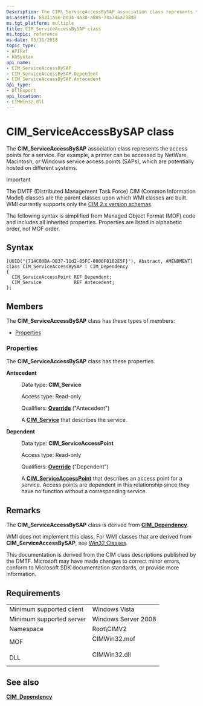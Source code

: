 ```yaml
---
Description: The CIM\_ServiceAccessBySAP association class represents the access points for a service. For example, a printer can be accessed by NetWare, Macintosh, or Windows service access points (SAPs), which are potentially hosted on different systems.
ms.assetid: 68311a56-b034-4a30-a885-74a745a738d8
ms.tgt_platform: multiple
title: CIM_ServiceAccessBySAP class
ms.topic: reference
ms.date: 05/31/2018
topic_type: 
- APIRef
- kbSyntax
api_name: 
- CIM_ServiceAccessBySAP
- CIM_ServiceAccessBySAP.Dependent
- CIM_ServiceAccessBySAP.Antecedent
api_type: 
- DllExport
api_location: 
- CIMWin32.dll
---
```


# CIM\_ServiceAccessBySAP class

The **CIM\_ServiceAccessBySAP** association class represents the access points for a service. For example, a printer can be accessed by NetWare, Macintosh, or Windows service access points (SAPs), which are potentially hosted on different systems.

> [!IMPORTANT]
> The DMTF (Distributed Management Task Force) CIM (Common Information Model) classes are the parent classes upon which WMI classes are built. WMI currently supports only the [CIM 2.x version schemas](https://dmtf.org/standards/cim/schemas).

 

The following syntax is simplified from Managed Object Format (MOF) code and includes all inherited properties. Properties are listed in alphabetic order, not MOF order.

## Syntax

``` syntax
[UUID("{714C00BA-DB37-11d2-85FC-0000F8102E5F}"), Abstract, AMENDMENT]
class CIM_ServiceAccessBySAP : CIM_Dependency
{
  CIM_ServiceAccessPoint REF Dependent;
  CIM_Service            REF Antecedent;
};
```

## Members

The **CIM\_ServiceAccessBySAP** class has these types of members:

-   [Properties](#properties)

### Properties

The **CIM\_ServiceAccessBySAP** class has these properties.

<dl> <dt>

**Antecedent**
</dt> <dd> <dl> <dt>

Data type: **CIM\_Service**
</dt> <dt>

Access type: Read-only
</dt> <dt>

Qualifiers: [**Override**](/windows/desktop/WmiSdk/standard-qualifiers) ("Antecedent")
</dt> </dl>

A [**CIM\_Service**](cim-service.md) that describes the service.

</dd> <dt>

**Dependent**
</dt> <dd> <dl> <dt>

Data type: **CIM\_ServiceAccessPoint**
</dt> <dt>

Access type: Read-only
</dt> <dt>

Qualifiers: [**Override**](/windows/desktop/WmiSdk/standard-qualifiers) ("Dependent")
</dt> </dl>

A [**CIM\_ServiceAccessPoint**](cim-serviceaccesspoint.md) that describes an access point for a service. Access points are dependent in this relationship since they have no function without a corresponding service.

</dd> </dl>

## Remarks

The **CIM\_ServiceAccessBySAP** class is derived from [**CIM\_Dependency**](cim-dependency.md).

WMI does not implement this class. For WMI classes that are derived from **CIM\_ServiceAccessBySAP**, see [Win32 Classes](win32-provider.md).

This documentation is derived from the CIM class descriptions published by the DMTF. Microsoft may have made changes to correct minor errors, conform to Microsoft SDK documentation standards, or provide more information.

## Requirements



|                                     |                                                                                         |
|-------------------------------------|-----------------------------------------------------------------------------------------|
| Minimum supported client<br/> | Windows Vista<br/>                                                                |
| Minimum supported server<br/> | Windows Server 2008<br/>                                                          |
| Namespace<br/>                | Root\\CIMV2<br/>                                                                  |
| MOF<br/>                      | <dl> <dt>CIMWin32.mof</dt> </dl> |
| DLL<br/>                      | <dl> <dt>CIMWin32.dll</dt> </dl> |



## See also

<dl> <dt>

[**CIM\_Dependency**](cim-dependency.md)
</dt> </dl>

 

